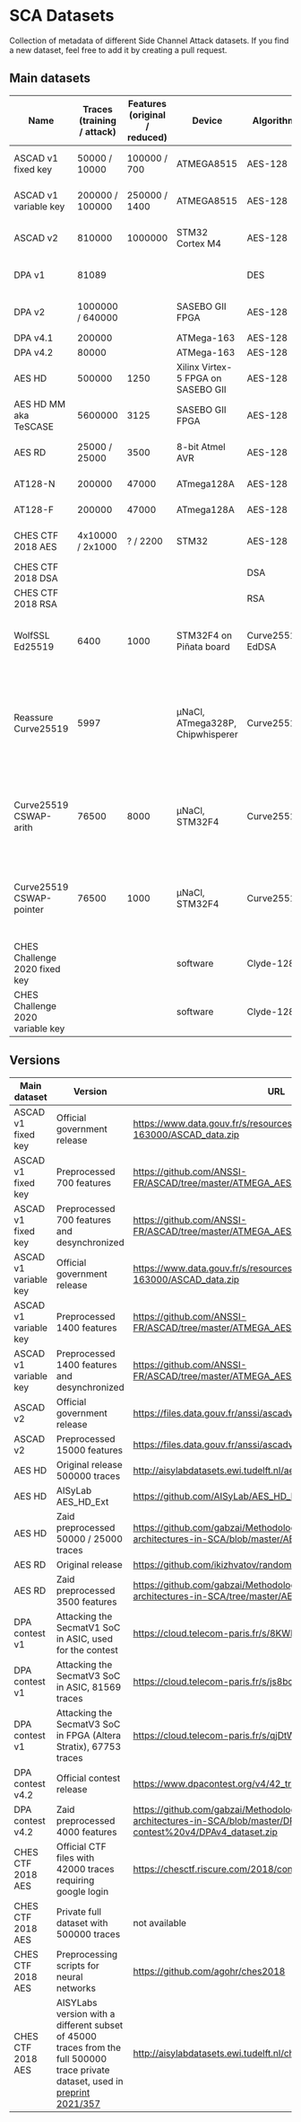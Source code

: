 # SCA Datasets
Collection of metadata of different Side Channel Attack datasets.
If you find a new dataset, feel free to add it by creating a pull request.

## Main datasets

| Name | Traces (training / attack) | Features (original / reduced) | Device | Algorithm | Countermeasures | Keys | Aquisition | Papers | URL |
|---|---|---|---|---|---|---|---|---|---|
| ASCAD v1 fixed key | 50000 / 10000 | 100000 / 700 | ATMEGA8515 | AES-128 | 1st order XOR Boolean Masking | Fixed | EM | [JOC 2020](https://doi.org/10.1007/s13389-019-00220-8) | see versions below |
| ASCAD v1 variable key | 200000 / 100000 | 250000 / 1400 | ATMEGA8515 | AES-128 | 1st order XOR Boolean Masking | Random | EM | [JOC 2020](https://doi.org/10.1007/s13389-019-00220-8) | See versions below |
| ASCAD v2 | 810000 | 1000000 | STM32 Cortex M4 | AES-128 | 2nd order Boolean Masking and shuffling | Random | Power | [preprint 2021/592](https://eprint.iacr.org/2021/592.pdf) | See versions below |
| DPA v1 | 81089 |  |  | DES |  | Fixed |  |  | See versions below|
| DPA v2 | 1000000 / 640000 |  | SASEBO GII FPGA | AES-128 | None | Random in template, 32 fixed in test | Power |  | [website](https://www.dpacontest.org/v2/download.php) |
| DPA v4.1 | 200000 |  | ATMega-163 | AES-128 |  | Fixed | Power |  | [website](https://www.dpacontest.org/v4/rsm_traces.php) |
| DPA v4.2 | 80000 |  | ATMega-163 | AES-128 |  | 16 fixed | Power |  |  | See versions below |
| AES HD | 500000 | 1250 |  Xilinx Virtex-5 FPGA on SASEBO GII | AES-128 | None | 1 fixed | EM probe on power line | [CHES 2018](https://tches.iacr.org/index.php/TCHES/article/view/7339) | See versions below |
| AES HD MM aka TeSCASE | 5600000 | 3125 | SASEBO GII FPGA | AES-128 |  | 1 fixed |  | [website](https://chest.coe.neu.edu/?current_page=POWER_TRACE_LINK&software=ptmasked) |
| AES RD | 25000 / 25000 | 3500 | 8-bit Atmel AVR | AES-128 | Random delay interrupt | 1 fixed | Power | [CHES 2009](https://www.iacr.org/archive/ches2009/57470156/57470156.pdf) | See versions below |
| AT128-N | 200000 | 47000 | ATmega128A | AES-128 | optional Random delay |  | Power | [CHES 2021](https://tches.iacr.org/index.php/TCHES/article/view/8974) | [Github Repository](https://github.com/lxj-sjtu/TCHES2021_Pay_attention_to_the_raw_traces) |
| AT128-F | 200000 | 47000 |  ATmega128A | AES-128 | optional Random delay |  | Power | [CHES 2021](https://tches.iacr.org/index.php/TCHES/article/view/8974) | [Github Repository](https://github.com/lxj-sjtu/TCHES2021_Pay_attention_to_the_raw_traces) |
| CHES CTF 2018 AES | 4x10000 / 2x1000 | ? / 2200 | STM32 | AES-128 | 1st order XOR Boolean Masking | Fixed and Random |  |  | See versions below |
| CHES CTF 2018 DSA |  |  |  | DSA | | Fixed |  |  | [website](https://chesctf.riscure.com/2018/content?show=training) |
| CHES CTF 2018 RSA |  |  |  | RSA |  | Fixed |  |  | [website](https://chesctf.riscure.com/2018/content?show=training) |
| WolfSSL Ed25519 | 6400 | 1000 | STM32F4 on Piñata board | Curve25519 EdDSA |  |  | Power |  [preprint 2019/358](https://eprint.iacr.org/2019/358), [2020 OA journal paper](https://link.springer.com/article/10.1007/s41635-020-00106-w) | [Github repository](https://github.com/leoweissbart/MachineLearningBasedSideChannelAttackonEdDSA) | 
| Reassure Curve25519 | 5997 |  | μNaCl, ATmega328P, Chipwhisperer | Curve25519 |  | arithmetic-based conditional swap, projective coordinate re-randomization, scalar randomization | EM | [preprint 2016/923](https://eprint.iacr.org/2016/923.pdf), [2020 OA journal paper](https://link.springer.com/article/10.1007/s41635-020-00106-w)  | [website](https://zenodo.org/record/3609789) |
| Curve25519 CSWAP-arith | 76500 | 8000 | μNaCl, STM32F4 | Curve25519 | arithmetic-based conditional swap, projective coordinate re-randomization, scalar randomization |  | EM | [preprint 2017/1204](https://eprint.iacr.org/2017/1204.pdf) |  |
| Curve25519 CSWAP-pointer | 76500 | 1000 | μNaCl, STM32F4 | Curve25519 | pointer-based conditional swap, projective coordinate re-randomization, scalar randomization |  | EM | [preprint 2017/1204](https://eprint.iacr.org/22017/1204.pdf) |  |
| CHES Challenge 2020 fixed key |  |  | software | Clyde-128 | different ISW masking methods | Fixed | Power | [preprint 2022/471](https://eprint.iacr.org/2022/471.pdf) |  |
| CHES Challenge 2020 variable key |  |  | software | Clyde-128 | different ISW masking methods | Random | Power | [preprint 2022/471](https://eprint.iacr.org/2022/471.pdf) |  |

## Versions
| Main dataset | Version | URL |
|---|---|---|
| ASCAD v1 fixed key | Official government release | https://www.data.gouv.fr/s/resources/ascad/20180530-163000/ASCAD_data.zip |
| ASCAD v1 fixed key | Preprocessed 700 features | https://github.com/ANSSI-FR/ASCAD/tree/master/ATMEGA_AES_v1/ATM_AES_v1_fixed_key |
| ASCAD v1 fixed key | Preprocessed 700 features and desynchronized |  https://github.com/ANSSI-FR/ASCAD/tree/master/ATMEGA_AES_v1/ATM_AES_v1_fixed_key |
| ASCAD v1 variable key | Official government release | https://www.data.gouv.fr/s/resources/ascad/20180530-163000/ASCAD_data.zip |
| ASCAD v1 variable key | Preprocessed 1400 features | https://github.com/ANSSI-FR/ASCAD/tree/master/ATMEGA_AES_v1/ATM_AES_v1_variable_key |
| ASCAD v1 variable key | Preprocessed 1400 features and desynchronized | https://github.com/ANSSI-FR/ASCAD/tree/master/ATMEGA_AES_v1/ATM_AES_v1_variable_key |
| ASCAD v2 | Official government release | https://files.data.gouv.fr/anssi/ascadv2/ |
| ASCAD v2 | Preprocessed 15000 features | https://files.data.gouv.fr/anssi/ascadv2/ascadv2-extracted.h5 |
| AES HD | Original release 500000 traces | http://aisylabdatasets.ewi.tudelft.nl/aes_hd.h5 |
| AES HD | AISyLab AES_HD_Ext | https://github.com/AISyLab/AES_HD_Ext |
| AES HD | Zaid preprocessed 50000 / 25000 traces | https://github.com/gabzai/Methodology-for-efficient-CNN-architectures-in-SCA/blob/master/AES_HD/AES_HD_dataset.zip |
| AES RD | Original release | https://github.com/ikizhvatov/randomdelays-traces |
| AES RD | Zaid preprocessed 3500 features | https://github.com/gabzai/Methodology-for-efficient-CNN-architectures-in-SCA/tree/master/AES_RD/AES_RD_dataset |
| DPA contest v1 | Attacking the SecmatV1 SoC in ASIC, used for the contest | https://cloud.telecom-paris.fr/s/8KWK5PnApP4DNy7  |
| DPA contest v1 | Attacking the SecmatV3 SoC in ASIC, 81569 traces | https://cloud.telecom-paris.fr/s/js8bcrAnZc4rLQb |
| DPA contest v1 | Attacking the SecmatV3 SoC in FPGA (Altera Stratix), 67753 traces | https://cloud.telecom-paris.fr/s/qjDtWRHy4WEDBcm |
| DPA contest v4.2 | Official contest release | https://www.dpacontest.org/v4/42_traces.php | 
| DPA contest v4.2 | Zaid preprocessed 4000 features | https://github.com/gabzai/Methodology-for-efficient-CNN-architectures-in-SCA/blob/master/DPA-contest%20v4/DPAv4_dataset.zip | 
| CHES CTF 2018 AES | Official CTF files with 42000 traces requiring google login | https://chesctf.riscure.com/2018/content?show=training |
| CHES CTF 2018 AES | Private full dataset with 500000 traces | not available |
| CHES CTF 2018 AES | Preprocessing scripts for neural networks | https://github.com/agohr/ches2018 |
| CHES CTF 2018 AES | AISYLabs version with a different subset of 45000 traces from the full 500000 trace private dataset, used in [preprint 2021/357](https://eprint.iacr.org/2021/357.pdf)| http://aisylabdatasets.ewi.tudelft.nl/ches_ctf.h5 |

